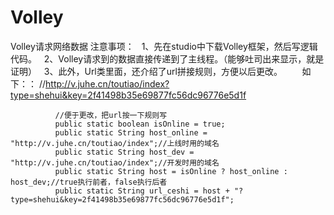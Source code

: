 # Volley
Volley请求网络数据
注意事项：
    1、先在studio中下载Volley框架，然后写逻辑代码。
    2、Volley请求到的数据直接传递到了主线程。（能够吐司出来显示，就是证明）
    3、此外，Url类里面，还介绍了url拼接规则，方便以后更改。
        如下：：
              //http://v.juhe.cn/toutiao/index?type=shehui&key=2f41498b35e69877fc56dc96776e5d1f

              //便于更改，把url按一下规则写
              public static boolean isOnline = true;
              public static String host_online = "http://v.juhe.cn/toutiao/index";//上线时用的域名
              public static String host_dev = "http://v.juhe.cn/toutiao/index";//开发时用的域名
              public static String host = isOnline ? host_online : host_dev;//true执行前者，false执行后者
              public static String url_ceshi = host + "?type=shehui&key=2f41498b35e69877fc56dc96776e5d1f";
